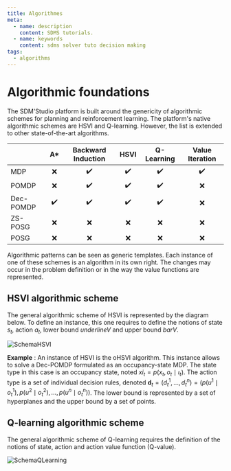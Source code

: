 ```yaml
---
title: Algorithmes
meta:
  - name: description
    content: SDMS tutorials.
  - name: keywords
    content: sdms solver tuto decision making 
tags:
  - algorithms
---
```


# Algorithmic foundations 

<link rel="stylesheet" href="https://cdnjs.cloudflare.com/ajax/libs/KaTeX/0.5.1/katex.min.css">
<link rel="stylesheet" href="https://cdn.jsdelivr.net/github-markdown-css/2.2.1/github-markdown.css"/>

The SDM'Studio platform is built around the genericity of algorithmic schemes for planning and reinforcement learning. The platform's native algorithmic schemes are HSVI and Q-learning. However, the list is extended to other state-of-the-art algorithms.

|           |         A*         | Backward Induction  |        HSVI        |     Q-Learning     |  Value Iteration   |
| :-------- | :----------------: | :----------------: | :----------------: | :----------------: | :----------------: |
| MDP       |        :x:         | :heavy_check_mark: | :heavy_check_mark: | :heavy_check_mark: | :heavy_check_mark: |
| POMDP     |        :x:         | :heavy_check_mark: | :heavy_check_mark: | :heavy_check_mark: |        :x:         |
| Dec-POMDP | :heavy_check_mark: | :heavy_check_mark: | :heavy_check_mark: | :heavy_check_mark: |        :x:         |
| ZS-POSG   |        :x:         |        :x:         |        :x:         |        :x:         |        :x:         |
| POSG      |        :x:         |        :x:         |        :x:         |        :x:         |        :x:         |

Algorithmic patterns can be seen as generic templates. Each instance of one of these schemes is an algorithm in its own right. The changes may occur in the problem definition or in the way the value functions are represented. 

## HSVI algorithmic scheme

The general algorithmic scheme of HSVI is represented by the diagram below. 
To define an instance, this one requires to define the notions of state $s_t$, action $a_t$, lower bound $underline{V}$ and upper bound $bar{V}$.

![SchemaHSVI](https://aldavid.gitlabpages.inria.fr/sdms/assets/img/schemaHSVI.png)

**Example** : An instance of HSVI is the oHSVI algorithm. This instance allows to solve a Dec-POMDP formulated as an occupancy-state MDP. The state type in this case is an occupancy state, noted $xi_t = p\left( x_t, o_t \mid \iota_t \right)$. The action type is a set of individual decision rules, denoted $\mathbf{d}_t = (d_t^1, ..., d_t^n) = \left(p(u^1 \mid o_t^1), p(u^2 \mid o_t^2),..., p(u^n \mid o_t^n)\right)$. The lower bound is represented by a set of hyperplanes and the upper bound by a set of points.

## Q-learning algorithmic scheme

The general algorithmic scheme of Q-learning requires the definition of the notions of state, action and action value function (Q-value).

![SchemaQLearning](https://aldavid.gitlabpages.inria.fr/sdms/assets/img/schemaQLearning.png)
